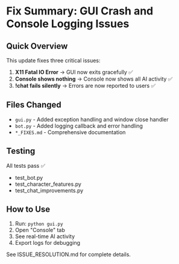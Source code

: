 # Fix Summary: GUI Crash and Console Logging Issues

## Quick Overview

This update fixes three critical issues:

1. **X11 Fatal IO Error** → GUI now exits gracefully ✅
2. **Console shows nothing** → Console now shows all AI activity ✅  
3. **!chat fails silently** → Errors are now reported to users ✅

## Files Changed

- `gui.py` - Added exception handling and window close handler
- `bot.py` - Added logging callback and error handling
- `*_FIXES.md` - Comprehensive documentation

## Testing

All tests pass ✅
- test_bot.py
- test_character_features.py
- test_chat_improvements.py

## How to Use

1. Run: `python gui.py`
2. Open "Console" tab
3. See real-time AI activity
4. Export logs for debugging

See ISSUE_RESOLUTION.md for complete details.
